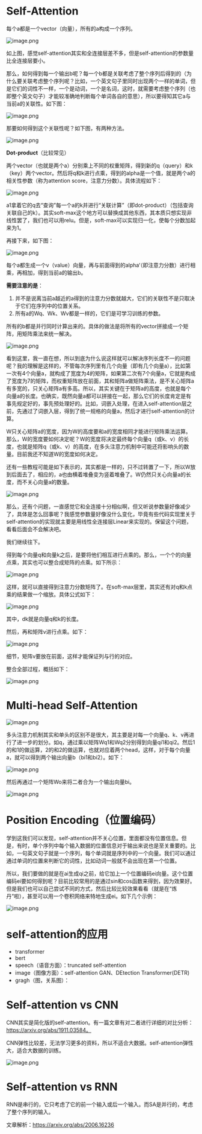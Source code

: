 # Self-Attention
每个a都是一个vector（向量），所有的a构成一个序列。

![image.png](https://youki-1330066034.cos.ap-guangzhou.myqcloud.com/machine-learning/202411141900464.png)

如上图，感觉self-attention其实和全连接层差不多，但是self-attention的参数量比全连接层要小。

那么，如何得到每一个输出b呢？每一个b都是关联考虑了整个序列后得到的（为什么要关联考虑整个序列呢？比如，一个英文句子里同时出现两个一样的单词，但是它们的词性不一样，一个是动词，一个是名词，这时，就需要考虑整个序列（也即整个英文句子）才能较准确地判断每个单词各自的意思），所以要得知其它a与当前a的关联性。如下图：

![image.png](https://youki-1330066034.cos.ap-guangzhou.myqcloud.com/machine-learning/202411141909597.png)

那要如何得到这个关联性呢？如下图，有两种方法。

![image.png](https://youki-1330066034.cos.ap-guangzhou.myqcloud.com/machine-learning/202411141916086.png)

**Dot-product**（比较常见）

两个vector（也就是两个a）分别乘上不同的权重矩阵，得到新的q（query）和k（key）两个vector。然后将q和k进行点乘，得到的alpha是一个值，就是两个a的相关性参数（称为attention score，注意力分数）。具体流程如下：

![image.png](https://youki-1330066034.cos.ap-guangzhou.myqcloud.com/machine-learning/202411141926451.png)

a1拿着它的q去“查询”每一个a的k并进行“关联计算”（即dot-product）（包括查询关联自己的k）。其实soft-max这个地方可以替换成其他东西，其本质只想实现非线性罢了，我们也可以用relu。但是，soft-max可以实现归一化，使每个分数加起来为1。

再接下来，如下图：

![image.png](https://youki-1330066034.cos.ap-guangzhou.myqcloud.com/machine-learning/202411141935151.png)

每个a都生成一个v（value）向量，再与前面得到的alpha‘（即注意力分数）进行相乘，再相加，得到当前a的输出b。

**需要注意的是**：

1. 并不是说离当前a越近的a得到的注意力分数就越大，它们的关联性不是只取决于它们在序列中的位置关系。
2. 所有a的Wq、Wk、Wv都是一样的，它们是可学习训练的参数。

所有的b都是并行同时计算出来的。具体的做法是将所有的vector拼接成一个矩阵，用矩阵乘法来统一解决。

![image.png](https://youki-1330066034.cos.ap-guangzhou.myqcloud.com/machine-learning/202411141954601.png)

看到这里，我一直在想，所以到底为什么说这样就可以解决序列长度不一的问题呢？我的理解是这样的，不管每次序列里有几个向量（即有几个向量a），比如第一次有4个向量a，就构成了宽度为4的矩阵，如果第二次有7个向量a，它就是构成了宽度为7的矩阵，而权重矩阵放在前面，其和矩阵a做矩阵乘法，是不关心矩阵a有多宽的，只关心矩阵a有多高。所以，其实关键在于矩阵a的高度，也就是每个向量a的长度。也确实，既然向量a都可以拼接在一起，那么它们的长度肯定是有事先规定好的，事先预处理好的。比如，词嵌入处理，在进入self-attention层之前，先通过了词嵌入层，得到了统一规格的向量a，然后才进行self-attention的计算。

W只关心矩阵a的宽度，因为W的高度要和a的宽度相同才能进行矩阵乘法运算。那么，W的宽度要如何决定呢？W的宽度将决定最终每个向量q（或k、v）的长度，也就是矩阵q（或k、v）的高度，在多头注意力机制中可能还将影响头的数量。目前我还不知道W的宽度如何决定。

还有一些教程可能是如下表示的，其实都是一样的，只不过转置了一下，所以W放到后面去了，相应的，a也由横着堆叠变为竖着堆叠了。W仍然只关心向量a的长度，而不关心向量a的数量。

![image.png](https://youki-1330066034.cos.ap-guangzhou.myqcloud.com/machine-learning/202411142027284.png)


那么，还有个问题，一直感觉它和全连接十分相似啊，但又听说参数量好像减少了，具体是怎么回事呢？我感觉参数量好像没什么变化，毕竟有些代码实现里关于self-attention的实现就主要是用线性全连接层Linear来实现的。保留这个问题，看看后面会不会解决吧。

我们继续往下。

得到每个向量q和向量k之后，是要将他们相互进行点乘的。那么，一个个的向量点乘，其实也可以整合成矩阵的点乘。如下所示：

![image.png](https://youki-1330066034.cos.ap-guangzhou.myqcloud.com/machine-learning/202411142051815.png)


这样，就可以直接得到注意力分数矩阵了。在soft-max层里，其实还有对q和k点乘的结果做一个缩放。具体公式如下：

![image.png](https://youki-1330066034.cos.ap-guangzhou.myqcloud.com/machine-learning/202411142100857.png)

其中，dk就是向量q和k的长度。

然后，再和矩阵v进行点乘。如下：

![image.png](https://youki-1330066034.cos.ap-guangzhou.myqcloud.com/machine-learning/202411142056589.png)

细节，矩阵v要放在前面，这样才能保证列与行的对应。

整合全部过程，概括如下：

![image.png](https://youki-1330066034.cos.ap-guangzhou.myqcloud.com/machine-learning/202411142104426.png)

# Multi-head Self-Attention
![image.png](https://youki-1330066034.cos.ap-guangzhou.myqcloud.com/machine-learning/202411142127996.png)

多头注意力机制其实和单头的区别不是很大，其主要是对每一个向量q、k、v再进行了进一步的划分。如q，通过乘以矩阵Wq1和Wq2分别得到向量qi1和qi2。然后1的和1的做运算，2的和2的做运算，也就对应着两个head，这样，对于每个向量a，就可以得到两个输出向量b（bi1和bi2）。如下：

![image.png](https://youki-1330066034.cos.ap-guangzhou.myqcloud.com/machine-learning/202411142132019.png)

然后再通过一个矩阵Wo来将二者合为一个输出向量bi。

![image.png](https://youki-1330066034.cos.ap-guangzhou.myqcloud.com/machine-learning/202411142133036.png)

# Position Encoding（位置编码）
学到这我们可以发现，self-attention并不关心位置，里面都没有位置信息。但是，有时，单个序列中每个输入数据的位置信息对于输出来说也是至关重要的。比如，一句英文句子就是一个序列，每个单词就是序列中的一个向量。我们可以通过通过单词的位置来判断它的词性，比如动词一般就不会出现在第一个位置。

所以，我们要做的就是在ai生成qi之前，给它加上一个位置编码ei向量。这个位置编码ei要如何得到呢？目前比较常用的是通过sin和cos函数来得到，因为效果好。但是我们也可以自己尝试不同的方式，然后比较比较效果看看（就是在“炼丹”啦），甚至可以用一个卷积网络来特地生成ei。如下几个示例：

![image.png](https://youki-1330066034.cos.ap-guangzhou.myqcloud.com/machine-learning/202411142202003.png)

# self-attention的应用
* transformer
* bert
* speech（语音方面）：truncated self-attention
* image（图像方面）：self-attention GAN、DEtection Transformer(DETR)
* gragh（图，关系图）：

# Self-attention vs CNN

CNN其实是简化版的self-attention。有一篇文章有对二者进行详细的对比分析：https://arxiv.org/abs/1911.03584。

CNN弹性比较差，无法学习更多的资料，所以不适合大数据。self-attention弹性大，适合大数据的训练。

![image.png](https://youki-1330066034.cos.ap-guangzhou.myqcloud.com/machine-learning/202411142220419.png)

# Self-attention vs RNN

RNN是串行的，它只考虑了它的前一个输入或后一个输入。而SA是并行的，考虑了整个序列的输入。

文章解析：https://arxiv.org/abs/2006.16236